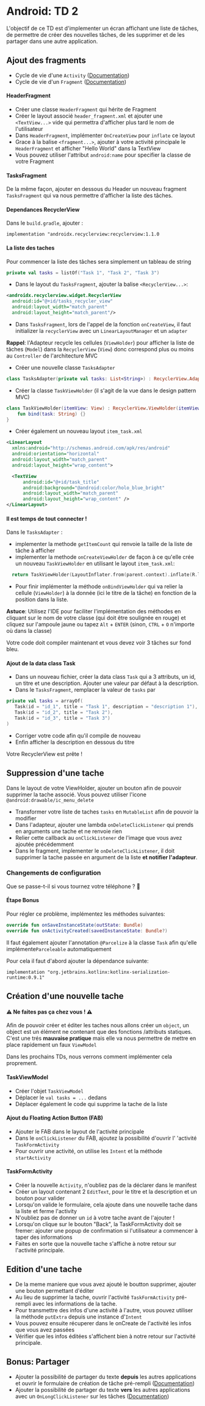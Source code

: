# Android: TD 2

L'objectif de ce TD est d'implementer un écran affichant une liste de tâches, de permettre de créer des nouvelles tâches, de les supprimer et de les partager dans une autre application.


## Ajout des fragments
- Cycle de vie d'une `Activity` ([Documentation][1])
- Cycle de vie d'un `Fragment` ([Documentation][2])

#### HeaderFragment
- Créer une classe `HeaderFragment` qui hérite de Fragment
- Créer le layout associé `header_fragment.xml` et ajouter une `<TextView...>` vide qui permettra d'afficher plus tard le nom de l'utilisateur
- Dans `HeaderFragment`, implémenter `OnCreateView` pour `inflate` ce layout
- Grace à la balise `<fragment...>`, ajouter à votre activité principale le `HeaderFragment` et afficher "Hello World" dans la TextView
- Vous pouvez utiliser l'attribut `android:name` pour specifier la classe de votre Fragment

#### TasksFragment
De la même façon, ajouter en dessous du Header un nouveau fragment `TasksFragment` qui va nous permettre d'afficher la liste des tâches.

#### Dependances RecyclerView
Dans le `build.gradle`, ajouter :

```
implementation "androidx.recyclerview:recyclerview:1.1.0
```

#### La liste des taches
Pour commencer la liste des tâches sera simplement un tableau de string

```kotlin
private val tasks = listOf("Task 1", "Task 2", "Task 3")
```

- Dans le layout du `TasksFragment`, ajouter la balise `<RecyclerView...>`:

```xml
<androidx.recyclerview.widget.RecyclerView
  android:id="@+id/tasks_recycler_view"
  android:layout_width="match_parent"
  android:layout_height="match_parent"/>
```


- Dans `TasksFragment`, lors de l'appel de la fonction `onCreateView`, il faut initializer la `recyclerView` avec un `LinearLayoutManager` et un `adapter`

**Rappel**: l'Adapteur recycle les cellules (`ViewHolder`) pour afficher la liste de tâches (`Model`) dans la `RecyclerView` (`View`) donc correspond plus ou moins au `Controller` de l'architecture MVC

- Créer une nouvelle classe `TasksAdapter`

```kotlin
class TasksAdapter(private val tasks: List<String>) : RecyclerView.Adapter<TaskViewHolder>() {}
```

- Créer la classe `TaskViewHolder` (il s'agit de la vue dans le design pattern MVC)

```kotlin
class TaskViewHolder(itemView: View) : RecyclerView.ViewHolder(itemView) {
	fun bind(task: String) {}
}
```

- Créer également un nouveau layout `item_task.xml`

```xml
<LinearLayout 
  xmlns:android="http://schemas.android.com/apk/res/android"
  android:orientation="horizontal" 
  android:layout_width="match_parent"
  android:layout_height="wrap_content">

  <TextView
      android:id="@+id/task_title"
      android:background="@android:color/holo_blue_bright"
      android:layout_width="match_parent"
      android:layout_height="wrap_content" />
</LinearLayout>
```

#### Il est temps de tout connecter !

Dans le `TasksAdapter` :
- implementer la methode `getItemCount` qui renvoie la taille de la liste de tâche à afficher
- implementer la methode `onCreateViewHolder` de façon à ce qu'elle crée un nouveau `TaskViewHolder` en utilisant le layout `item_task.xml`: 

```kotlin
  return TaskViewHolder(LayoutInflater.from(parent.context).inflate(R.layout.item_task, parent, false))
```

- Pour finir implémenter la méthode `onBindViewHolder` qui va relier la cellule (`ViewHolder`) à la donnée (ici le titre de la tâche) en fonction de la position dans la liste.

**Astuce**: Utilisez l'IDE pour faciliter l'implémentation des méthodes en cliquant sur le nom de votre classe (qui doit être soulignée en rouge) et cliquez sur l'ampoule jaune ou tapez `Alt` + `ENTER` (sinon, `CTRL` + `O` n'importe où dans la classe)

Votre code doit compiler maintenant et vous devez voir 3 tâches sur fond bleu.

#### Ajout de la data class Task

- Dans un nouveau fichier, créer la data class `Task` qui a 3 attributs, un id, un titre et une description. Ajouter une valeur par défaut à la description.
- Dans le `TasksFragment`, remplacer la valeur de `tasks` par

 ```kotlin       
private val tasks = arrayOf(
	Task(id = "id_1", title = "Task 1", description = "description 1"), 
	Task(id = "id_2", title = "Task 2"), 
	Task(id = "id_3", title = "Task 3")
)
```
        
- Corriger votre code afin qu'il compile de nouveau
- Enfin afficher la description en dessous du titre

Votre RecyclerView est prête !

## Suppression d'une tache

Dans le layout de votre ViewHolder, ajouter un bouton afin de pouvoir supprimer la tache associé. Vous pouvez utiliser l'icone `@android:drawable/ic_menu_delete`

- Transformer votre liste de taches `tasks` en `MutableList` afin de pouvoir la modifier 
- Dans l'adapteur, ajouter une lambda `onDeleteClickListener` qui prends en arguments une tache et ne renvoie rien
- Relier cette callback au `onClickListener` de l'image que vous avez ajoutée précédemment
- Dans le fragment, implementer le `onDeleteClickListener`, il doit supprimer la tache passée en argument de la liste **et notifier l'adapteur**.

### Changements de configuration
Que se passe-t-il si vous tournez votre téléphone ? 🤔

#### Étape Bonus
Pour régler ce problème, implémentez les méthodes suivantes:

```kotlin
override fun onSaveInstanceState(outState: Bundle)
override fun onActivityCreated(savedInstanceState: Bundle?)
```

Il faut également ajouter l'annotation `@Parcelize` à la classe `Task` afin qu'elle implémente`Parceleable` automatiquement 

Pour cela il faut d'abord ajouter la dépendance suivante:

```
implementation "org.jetbrains.kotlinx:kotlinx-serialization-runtime:0.9.1"
```

## Création d'une nouvelle tache

#### ⚠️ Ne faites pas ça chez vous ! ⚠️

Afin de pouvoir créer et éditer les taches nous allons créer un `object`, un object est un élément ne contenant que des fonctions /attributs statiques. 
C'est une trés **mauvaise pratique** mais elle va nous permettre de mettre en place rapidement un faux `ViewModel`

Dans les prochains TDs, nous verrons comment implémenter cela proprement.

#### TaskViewModel

- Créer l'objet `TaskViewModel`
- Déplacer le `val tasks = ...` dedans
- Déplacer également le code qui supprime la tache de la liste

#### Ajout du Floating Action Button (FAB)

- Ajouter le FAB dans le layout de l'activité principale
- Dans le `onClickListener` du FAB, ajoutez la possibilité d'ouvrir l' 'activité `TaskFormActivity`
- Pour ouvrir une activité, on utilise les `Intent` et la méthode `startActivity`

#### TaskFormActivity

- Créer la nouvelle `Activity`, n'oubliez pas de la déclarer dans le manifest
- Créer un layout contenant 2 `EditText`, pour le titre et la description et un bouton pour valider
- Lorsqu'on valide le formulaire, cela ajoute dans une nouvelle tache dans la liste et ferme l'activity
- N'oubliez pas de donner un `id` à votre tache avant de l'ajouter !
- Lorsqu'on clique sur le bouton "Back", la TaskFormActivity doit se fremer: ajouter une popup de confirmation si l'utilisateur a commencer à taper des informations
- Faites en sorte que la nouvelle tache s'affiche à notre retour sur l'activité principale.

## Edition d'une tache

- De la meme maniere que vous avez ajouté le boutton supprimer, ajouter une bouton permettant d'éditer
- Au lieu de supprimer la tache, ouvrir l'activité `TaskFormActivity` pré-rempli avec les informations de la tache.
- Pour transmettre des infos d'une activité à l'autre, vous pouvez utiliser la méthode `putExtra` depuis une instance d'`Intent`
- Vous pouvez ensuite récuperer dans le onCreate de l'activité les infos que vous avez passées
- Vérifier que les infos éditées s'affichent bien à notre retour sur l'activité principale.

## Bonus: Partager

- Ajouter la possibilité de partager du texte **depuis** les autres applications et ouvrir le formulaire de création de tâche pré-rempli ([Documentation][3])
- Ajouter la possibilité de partager du texte **vers** les autres applications avec un `OnLongClickListener` sur les tâches ([Documentation][4])

[1]: https://developer.android.com/guide/components/activities/activity-lifecycle#alc

[2]: https://developer.android.com/reference/androidx/fragment/app/Fragment.html

[3]: https://developer.android.com/training/sharing/receive

[4]: https://developer.android.com/training/sharing/send
